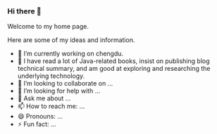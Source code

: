 ### Hi there 👋

Welcome to my home page.

Here are some of my ideas and information.

- 🔭 I’m currently working on chengdu.
- 🌱 I have read a lot of Java-related books, insist on publishing blog technical summary, and am good at exploring and researching the underlying technology. 
- 👯 I’m looking to collaborate on ...
- 🤔 I’m looking for help with ...
- 💬 Ask me about ...
- 📫 How to reach me: ...
- 😄 Pronouns: ...
- ⚡ Fun fact: ...
